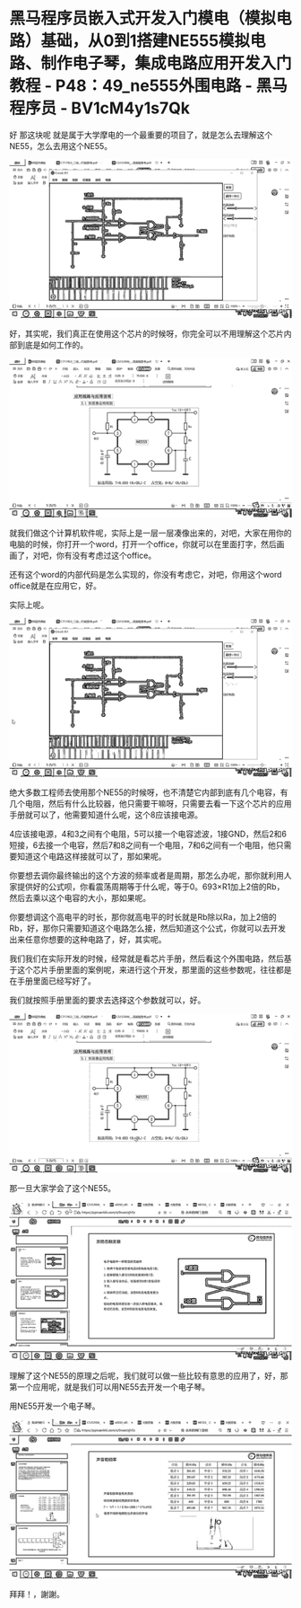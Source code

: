 # 黑马程序员嵌入式开发入门模电（模拟电路）基础，从0到1搭建NE555模拟电路、制作电子琴，集成电路应用开发入门教程 - P48：49_ne555外围电路 - 黑马程序员 - BV1cM4y1s7Qk

好 那这块呢 就是属于大学摩电的一个最重要的项目了，就是怎么去理解这个NE55，怎么去用这个NE55。

![](img/15f838ac599e9de14c633cae102735b6_1.png)

好，其实呢，我们真正在使用这个芯片的时候呀，你完全可以不用理解这个芯片内部到底是如何工作的。

![](img/15f838ac599e9de14c633cae102735b6_3.png)

就我们做这个计算机软件呢，实际上是一层一层凑像出来的，对吧，大家在用你的电脑的时候，你打开一个word，打开一个office，你就可以在里面打字，然后画画了，对吧，你有没有考虑过这个office。

还有这个word的内部代码是怎么实现的，你没有考虑它，对吧，你用这个word office就是在应用它，好。

实际上呢。

![](img/15f838ac599e9de14c633cae102735b6_5.png)

绝大多数工程师去使用那个NE55的时候呀，也不清楚它内部到底有几个电容，有几个电阻，然后有什么比较器，他只需要干嘛呀，只需要去看一下这个芯片的应用手册就可以了，他需要知道什么呢，这个8应该接电源。

4应该接电源，4和3之间有个电阻，5可以接一个电容滤波，1接GND，然后2和6短接，6去接一个电容，然后7和8之间有一个电阻，7和6之间有一个电阻，他只需要知道这个电路这样接就可以了，那如果呢。

你要想去调你最终输出的这个方波的频率或者是周期，那怎么办呢，那你就利用人家提供好的公式呗，你看震荡周期等于什么呢，等于0。693×R1加上2倍的Rb，然后去乘以这个电容的大小，那如果呢。

你要想调这个高电平的时长，那你就高电平的时长就是Rb除以Ra，加上2倍的Rb，好，那你只需要知道这个电路怎么接，然后知道这个公式，你就可以去开发出来任意你想要的这种电路了，好，其实呢。

我们我们在实际开发的时候，经常就是看芯片手册，然后看这个外围电路，然后基于这个芯片手册里面的案例呢，来进行这个开发，那里面的这些参数呢，往往都是在手册里面已经写好了。

我们就按照手册里面的要求去选择这个参数就可以，好。

![](img/15f838ac599e9de14c633cae102735b6_7.png)

那一旦大家学会了这个NE55。

![](img/15f838ac599e9de14c633cae102735b6_9.png)

理解了这个NE55的原理之后呢，我们就可以做一些比较有意思的应用了，好，那第一个应用呢，就是我们可以用NE55去开发一个电子琴。

用NE55开发一个电子琴。

![](img/15f838ac599e9de14c633cae102735b6_11.png)

拜拜！，謝謝。